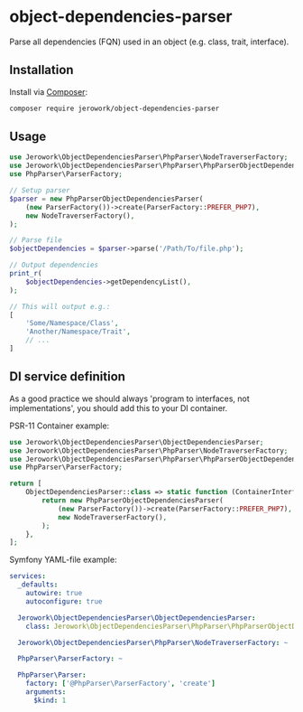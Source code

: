 # object-dependencies-parser
Parse all dependencies (FQN) used in an object (e.g. class, trait, interface).

## Installation
Install via [Composer](https://getcomposer.org/):

```bash
composer require jerowork/object-dependencies-parser
```

## Usage
```php
use Jerowork\ObjectDependenciesParser\PhpParser\NodeTraverserFactory;
use Jerowork\ObjectDependenciesParser\PhpParser\PhpParserObjectDependenciesParser;
use PhpParser\ParserFactory;

// Setup parser
$parser = new PhpParserObjectDependenciesParser(
    (new ParserFactory())->create(ParserFactory::PREFER_PHP7),
    new NodeTraverserFactory(),
);

// Parse file
$objectDependencies = $parser->parse('/Path/To/file.php');

// Output dependencies
print_r(
    $objectDependencies->getDependencyList(),
);

// This will output e.g.:
[
    'Some/Namespace/Class',
    'Another/Namespace/Trait',
    // ...
]
```

## DI service definition

As a good practice we should always 'program to interfaces, not implementations', you should add this to your DI container.

PSR-11 Container example:
```php
use Jerowork\ObjectDependenciesParser\ObjectDependenciesParser;
use Jerowork\ObjectDependenciesParser\PhpParser\NodeTraverserFactory;
use Jerowork\ObjectDependenciesParser\PhpParser\PhpParserObjectDependenciesParser;
use PhpParser\ParserFactory;

return [
    ObjectDependenciesParser::class => static function (ContainerInterface $container): ObjectDependenciesParser {
        return new PhpParserObjectDependenciesParser(
            (new ParserFactory())->create(ParserFactory::PREFER_PHP7),
            new NodeTraverserFactory(),
        );
    },
];
```
Symfony YAML-file example:
```yaml
services:
  _defaults:
    autowire: true
    autoconfigure: true

  Jerowork\ObjectDependenciesParser\ObjectDependenciesParser:
    class: Jerowork\ObjectDependenciesParser\PhpParser\PhpParserObjectDependenciesParser

  Jerowork\ObjectDependenciesParser\PhpParser\NodeTraverserFactory: ~

  PhpParser\ParserFactory: ~

  PhpParser\Parser:
    factory: ['@PhpParser\ParserFactory', 'create']
    arguments:
      $kind: 1
```
